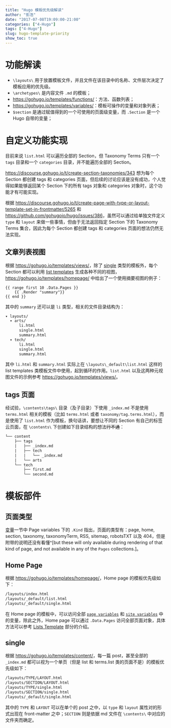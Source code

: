 ```yaml
---
title: "Hugo 模板优先级解读"
author: "彭浩"
date: "2017-07-08T19:09:00-21:00"
categories: ["4-Hugo"]
tags: ["4-Hugo"]
slug: hugo-template-priority
show_toc: true
---
```


# 功能解读

- `\layouts\` 用于放置模板文件，并且文件在该目录中的名称、文件层次决定了模板应用的优先级。
- `\archetypes\` 是内容文件 `.md` 的模板；
- <https://gohugo.io/templates/functions/>：方法、函数列表；
- <https://gohugo.io/templates/variables/>：模板可操作的变量和对象列表；
- `$section` 是通过赋值得到的一个可使用的页面级变量，而 `.Section` 是一个 Hugo 自带的变量；

# 自定义功能实现

目前来说 `list.html` 可以遍历全部的 Section，但 Taxonomy Terms 只有一个 `tags` 目录和一个 `categories` 目录，并不能遍历全部的 Section。

<https://discourse.gohugo.io/t/create-section-taxonomies/343> 想为每个 Section 都创建 tags 和 categories 页面，但后续的讨论应该是没有成功，个人觉得如果能够返回某个 Section 下的所有 tags 对象和 categories 对象时，这个功能才有可能实现。

根据 <https://discourse.gohugo.io/t/create-page-with-type-or-layout-template-set-in-frontmatter/5265> 和 <https://github.com/gohugoio/hugo/issues/386>，虽然可以通过给单独文件定义 `type` 和 `layout` 来做一些事情，但由于无法返回指定 Section 下的 Taxonomy Terms 集合，因此为每个 Section 都创建 tags 和 categories 页面的想法仍然无法实现。

## 文章列表视图

根据 <https://gohugo.io/templates/views/>，除了 [single](https://gohugo.io/templates/content/) 类型的模板外，每个 Section 都可以利用 [list templates](https://gohugo.io/templates/list/) 生成各种不同的视图，<https://gohugo.io/templates/homepage/> 中给出了一个使用摘要视图的例子：

```django
{{ range first 10 .Data.Pages }}
    {{ .Render "summary"}}
{{ end }}
```

其中的 `summary` 还可以是 `li` 类型，相关的文件目录结构为：

```{.txt .dirTree}
▾ layouts/
  ▾ arts/
      li.html
      single.html
      summary.html
  ▾ tech/
      li.html
      single.html
      summary.html
```

其中 `li.html` 和 `summary.html` 实际上在 `\layouts\_default\list.html` 这样的 list templates 类模板文件中使用，起到循环的作用。`list.html` 以及这两种元视图文件的示例参考 <https://gohugo.io/templates/views/>。

## tags 页面

经试验，`\contents\tags\` 目录（及子目录）下使用 `_index.md` 不是使用 `terms.html` 相关的模板（比如 `terms.html` 或者 `taxonomy/tag.terms.html`），而是使用了 `list.html` 作为模板，换句话讲，要想让不同的 Section 有自己的标签云页面，在 `\contents\` 下创建如下目录结构的想法~~行不通~~：

```{.txt .dirTree}
└── content
    ├── tags
    |   ├── _index.md
    |   ├── tech
    |   |   └── _index.md
    |   └── arts
    └── tech
        ├── first.md
        └── second.md
```

# 模板部件

## 页面类型

[变量](https://gohugo.io/templates/variables/)一节中 Page variables 下的 `.Kind` 指出，页面的类型有：page, home, section, taxonomy, taxonomyTerm, RSS, sitemap, robotsTXT 以及 404，但是附带的说明还没有看懂^[but these will only available during rendering of that kind of page, and not available in any of the `Pages` collections.]。

## Home Page

根据 <https://gohugo.io/templates/homepage/>，Home page 的模板优先级如下：

```txt
/layouts/index.html
/layouts/_default/list.html
/layouts/_default/single.html
```

在 Home page 的模板中，可以访问全部 [`page variables`](https://gohugo.io/templates/variables/) 和 [`site variables`](https://gohugo.io/templates/variables/) 中的变量，除此之外，Home page 可以通过 `.Data.Pages` 访问全部页面对象，具体方法可以参考 [Lists Template](https://gohugo.io/templates/list/) 部分的介绍。

## single

根据 <https://gohugo.io/templates/content/>，每一篇 post，甚至全部的 `_index.md` 都可以视为一个单页（但是 list 和 terms.list 类的页面不是）的模板优先级如下：

```txt
/layouts/TYPE/LAYOUT.html
/layouts/SECTION/LAYOUT.html
/layouts/TYPE/single.html
/layouts/SECTION/single.html
/layouts/_default/single.html
```

其中的 `TYPE` 和 `LAYOUT` 可以在单个的 post 之中，以 `type` 和 `layout` 属性对的形式出现在 front-matter 之中；`SECTION` 则是依据 md 文件在 `\contents\` 中对应的文件夹而确定。